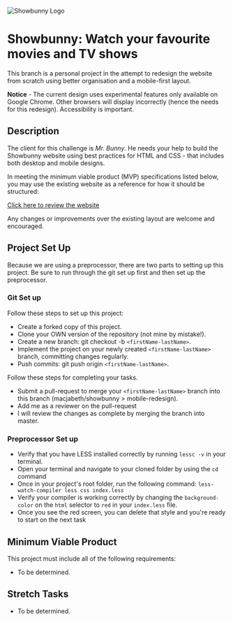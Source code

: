 ![Showbunny Logo](https://github.com/macjabeth/showbunny/raw/develop/img/banner.png "Showbunny Logo")

# Showbunny: Watch your favourite movies and TV shows

This branch is a personal project in the attempt to redesign the website from scratch using better organisation and a mobile-first layout.

**Notice** - The current design uses experimental features only available on Google Chrome. Other browsers will display incorrectly (hence the needs for this redesign). Accessibility is important.

## Description

The client for this challenge is _Mr. Bunny_. He needs your help to build the Showbunny website using best practices for HTML and CSS - that includes both desktop and mobile designs.

In meeting the minimum viable product (MVP) specifications listed below, you may use the existing website as a reference for how it should be structured:

[Click here to review the website](https://macjabeth.github.io/showbunny/)

Any changes or improvements over the existing layout are welcome and encouraged.

## Project Set Up

Because we are using a preprocessor, there are two parts to setting up this project.  Be sure to run through the git set up first and then set up the preprocessor.

### Git Set up

Follow these steps to set up this project:

- Create a forked copy of this project.
- Clone your OWN version of the repository (not mine by mistake!).
- Create a new branch: git checkout -b `<firstName-lastName>`.
- Implement the project on your newly created `<firstName-lastName>` branch, committing changes regularly.
- Push commits: git push origin `<firstName-lastName>`.

Follow these steps for completing your tasks.

- Submit a pull-request to merge your `<firstName-lastName>` branch into this branch (macjabeth/showbunny > mobile-redesign).
- Add me as a reviewer on the pull-request
- I will review the changes as complete by merging the branch into master.

### Preprocessor Set up

- Verify that you have LESS installed correctly by running `lessc -v` in your terminal.
- Open your terminal and navigate to your cloned folder by using the `cd` command
- Once in your project's root folder, run the following command: `less-watch-compiler less css index.less`
- Verify your compiler is working correctly by changing the `background-color` on the `html` selector to `red` in your `index.less` file.
- Once you see the red screen, you can delete that style and you're ready to start on the next task

## Minimum Viable Product

This project must include all of the following requirements:

- To be determined.

## Stretch Tasks

- To be determined.
